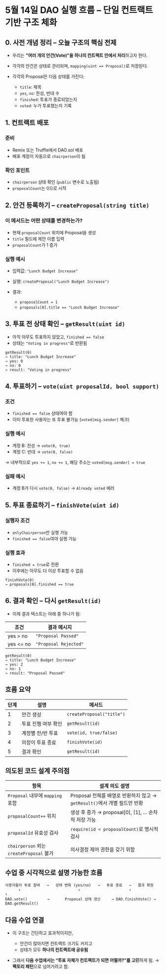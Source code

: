 # 5월 14일 DAO 실행 흐름 – 단일 컨트랙트 기반 구조 체화

## **0. 사전 개념 정리 – 오늘 구조의 핵심 전제**

- 우리는 **"여러 개의 안건(Vote)"을 하나의 컨트랙트 안에서 처리**하고자 한다.
- 각각의 안건은 상태로 관리되며, `mapping(uint => Proposal)`로 저장된다.
- 각각의 Proposal은 다음 상태를 가진다:

  - `title`: 제목
  - `yes`, `no`: 찬성, 반대 수
  - `finished`: 투표가 종료되었는지
  - `voted`: 누가 투표했는지 기록

## **1. 컨트랙트 배포**

### 준비

- Remix 또는 Truffle에서 DAO.sol 배포
- 배포 계정이 자동으로 `chairperson`이 됨

### 확인 포인트

- `chairperson` 상태 확인 (`public` 변수로 노출됨)
- `proposalCount`는 0으로 시작

## **2. 안건 등록하기 – `createProposal(string title)`**

### 이 메서드는 어떤 상태를 변경하는가?

- 현재 `proposalCount` 위치에 Proposal을 생성
- `title` 필드에 제안 이름 입력
- `proposalCount`가 1 증가

### 실행 예시

- 입력값: `"Lunch Budget Increase"`
- 실행: `createProposal("Lunch Budget Increase")`
- 결과:

  - `proposalCount = 1`
  - `proposals[0].title == "Lunch Budget Increase"`

## **3. 투표 전 상태 확인 – `getResult(uint id)`**

- 아직 아무도 투표하지 않았고, `finished == false`
- 상태는 `"Voting in progress"`로 반환됨

```solidity
getResult(0)
→ title: "Lunch Budget Increase"
→ yes: 0
→ no: 0
→ result: "Voting in progress"
```

## **4. 투표하기 – `vote(uint proposalId, bool support)`**

### 조건

- `finished == false` 상태여야 함
- 이미 투표한 사용자는 또 투표 불가능 (`voted[msg.sender]` 체크)

### 실행 예시

- 계정 B: 찬성 → `vote(0, true)`
- 계정 C: 반대 → `vote(0, false)`

→ 내부적으로 `yes += 1`, `no += 1`, 해당 주소는 `voted[msg.sender] = true`

### 실패 예시

- 계정 B가 다시 `vote(0, false)` → `Already voted` 에러

## **5. 투표 종료하기 – `finishVote(uint id)`**

### 실행자 조건

- `onlyChairperson`만 실행 가능
- `finished == false`여야 실행 가능

### 실행 효과

- `finished = true`로 전환
- 이후에는 아무도 더 이상 투표할 수 없음

```solidity
finishVote(0)
→ proposals[0].finished == true
```

## **6. 결과 확인 – 다시 `getResult(id)`**

- 이제 결과 텍스트는 아래 중 하나가 됨:

| 조건      | 결과 메시지           |
| --------- | --------------------- |
| yes > no  | `"Proposal Passed"`   |
| yes <= no | `"Proposal Rejected"` |

```solidity
getResult(0)
→ title: "Lunch Budget Increase"
→ yes: 2
→ no: 1
→ result: "Proposal Passed"
```

## 흐름 요약

| 단계 | 설명                | 메서드                    |
| ---- | ------------------- | ------------------------- |
| 1    | 안건 생성           | `createProposal("title")` |
| 2    | 투표 진행 여부 확인 | `getResult(id)`           |
| 3    | 계정별 찬/반 투표   | `vote(id, true/false)`    |
| 4    | 의장이 투표 종료    | `finishVote(id)`          |
| 5    | 결과 확인           | `getResult(id)`           |

## 의도된 코드 설계 주의점

| 항목                                     | 설계 의도 설명                                                            |
| ---------------------------------------- | ------------------------------------------------------------------------- |
| `Proposal` 내부에 `mapping` 포함         | Proposal 전체를 배열로 반환하지 않고 → `getResult()`에서 개별 필드만 반환 |
| `proposalCount++` 위치                   | 생성 후 증가 → proposal\[0], \[1], … 순차적 저장 가능                     |
| `proposalId` 유효성 검사                 | `require(id < proposalCount)`로 명시적 검사                               |
| `chairperson` 외는 `createProposal` 불가 | 의사결정 제어 권한을 갖기 위함                                            |

## 수업 중 시각적으로 설명 가능한 흐름

```
사용자들이 투표 참여   →   상태 변화 (yes/no)   →   투표 종료   →   결과 확정
      ↓                          ↓                      ↓              ↓
DAO.vote()         →       Proposal 상태 갱신     → DAO.finishVote() → DAO.getResult()
```

## 다음 수업 연결

- 이 구조는 간단하고 효과적이지만,

  - 안건이 많아지면 컨트랙트 크기도 커지고
  - 상태가 모두 **하나의 컨트랙트에 공유됨**

- 그래서 **다음 수업에서는 “투표 자체가 컨트랙트가 되면 어떨까?”를 고민**하게 됨.
  → **팩토리 패턴**으로 넘어가려고 함.
